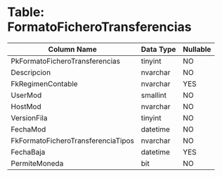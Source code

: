 # Table: FormatoFicheroTransferencias

| Column Name | Data Type | Nullable |
|-------------|-----------|----------|
| PkFormatoFicheroTransferencias | tinyint | NO |
| Descripcion | nvarchar | NO |
| FkRegimenContable | nvarchar | YES |
| UserMod | smallint | NO |
| HostMod | nvarchar | NO |
| VersionFila | tinyint | NO |
| FechaMod | datetime | NO |
| FkFormatoFicheroTransferenciaTipos | nvarchar | NO |
| FechaBaja | datetime | YES |
| PermiteMoneda | bit | NO |
